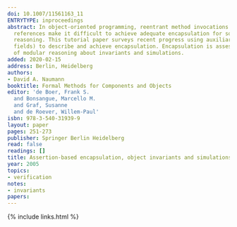 ```yaml
---
doi: 10.1007/11561163_11
ENTRYTYPE: inproceedings
abstract: In object-oriented programming, reentrant method invocations and shared
  references make it difficult to achieve adequate encapsulation for sound modular
  reasoning. This tutorial paper surveys recent progress using auxiliary state (ghost
  fields) to describe and achieve encapsulation. Encapsulation is assessed in terms
  of modular reasoning about invariants and simulations.
added: 2020-02-15
address: Berlin, Heidelberg
authors:
- David A. Naumann
booktitle: Formal Methods for Components and Objects
editor: 'de Boer, Frank S.
  and Bonsangue, Marcello M.
  and Graf, Susanne
  and de Roever, Willem-Paul'
isbn: 978-3-540-31939-9
layout: paper
pages: 251-273
publisher: Springer Berlin Heidelberg
read: false
readings: []
title: Assertion-based encapsulation, object invariants and simulations
year: 2005
topics:
- verification
notes:
- invariants
papers:
---
```


{% include links.html %}
